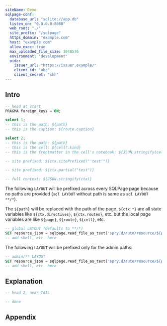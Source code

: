 ```yaml
---
siteName: Demo
sqlpage-conf:
  database_url: "sqlite://app.db"
  listen_on: "0.0.0.0:8080"
  web_root: "./"
  site_prefix: "/sqlpage"
  https_domain: "example.com"
  host: "example.com"
  allow_exec: true
  max_uploaded_file_size: 1048576
  environment: "development"
  oidc:
    issuer_url: "https://issuer.example/"
    client_id: "abc"
    client_secret: "shh"
---
```


## Intro

```sql HEAD
-- head at start
PRAGMA foreign_keys = ON;
```

```sql admin/index.sql { route: { caption: "test" } }
select 1;
-- this is the path: ${path}
-- this is the caption: ${route.caption}
```

```sql users/list.sql
select 2;
-- this is the path: ${path}
-- this is the cell: ${cell?.kind}
-- this is the frontmatter in the cell's notebook: ${JSON.stringify(cell.frontmatter)}
```

```sql debug.sql
-- site prefixed: ${ctx.sitePrefixed("'test'")}

-- site prefixed: ${ctx.partial("test")}

-- full context: ${JSON.stringify(ctx)}
```

The following `LAYOUT` will be prefixed across every SQLPage page because no
paths are provided (`sql LAYOUT` without path is same as `sql LAYOUT **/*`).

The `${path}` will be replaced with the path of the page. `${ctx.*}` are all
state variables like `${ctx.directives}`, `${ctx.routes}`, etc. but the local
page variables are like `${page}`, `${route}`, `${cell}`, etc.

```sql LAYOUT
-- global LAYOUT (defaults to **/*)
SET resource_json = sqlpage.read_file_as_text('spry.d/auto/resource/${path}.auto.json');
-- add shell, etc. here
```

The following `LAYOUT` will be prefixed only for the admin paths:

```sql LAYOUT admin/**
-- admin/** LAYOUT
SET resource_json = sqlpage.read_file_as_text('spry.d/auto/resource/${path}.auto.json');
-- add shell, etc. here
```

## Explanation

```sql HEAD
-- head 2, near TAIL
```

```sql TAIL
-- done
```

## Appendix
